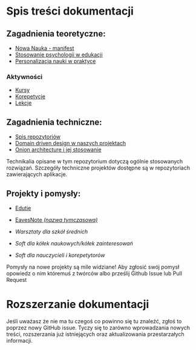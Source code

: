 # Spis treści dokumentacji
## Zagadnienia teoretyczne:
 - [Nowa Nauka - manifest](teoretyczne/NowaNaukaManifest.md)
 - [Stosowanie psychologii w edukacji](teoretyczne/PsychologiaEdukacji.md)
 - [Personalizacja nauki w praktyce](teoretyczne/PersonalizacjaNauki.md)
### Aktywności
 - [Kursy](teoretyczne/aktywnosci/kursy.md)
 - [Korepetycje](teoretyczne/aktywnosci/korepetycje.md)
 - [Lekcje](teoretyczne/aktywnosci/lekcje.md)

## Zagadnienia techniczne:
 - [Spis repozytoriów](SpisRepozytoriow.md)
 - [Domain driven design w naszych projektach](techniczne/DomainDrivenHowTo.md)
 - [Onion architecture i jej stosowanie](techniczne/OnionArchitectureHowTo.md)

Technikalia opisane w tym repozytorium dotyczą ogólnie stosowanych rozwiązań. Szczegóły techniczne projektów dostępne są w repozytoriach zawierających aplikacje.

## Projekty i pomysły:
 - [Edutie](projekty/Edutie.md)
 - [EavesNote *(nazwa tymczasowa)*](projekty/EavesNote.md)

 - *Warsztaty dla szkół średnich*
 - *Soft dla kółek naukowych/kółek zainteresowań*
 - *Soft dla nauczycieli i korepetytorów*

Pomysły na nowe projekty są mile widziane! Aby zgłosić swój pomysł opowiedz o nim któremuś z twórców albo prześlij Github Issue lub Pull Request

# Rozszerzanie dokumentacji
Jeśli uważasz że nie ma tu czegoś co powinno się tu znaleźć, zgłoś to poprzez nowy GitHub issue. Tyczy się to zarówno wprowadzania nowych treści, rozszerzania już istniejących oraz aktualizowania przestarzałych informacji.